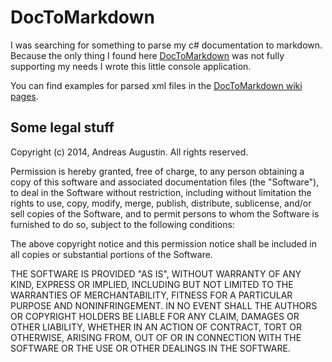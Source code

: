 DocToMarkdown
=============
I was searching for something to parse my c# documentation to markdown. 
Because the only thing I found here [DocToMarkdown](https://gist.github.com/lontivero/593fc51f1208555112e0) was not fully supporting my needs I wrote this little console application.

You can find examples for parsed xml files in the [DocToMarkdown wiki pages](https://github.com/AndreasAugustin/DocToMarkdown/wiki).

## Some legal stuff ##

Copyright (c) 2014, Andreas Augustin. All rights reserved.

Permission is hereby granted, free of charge, to any person obtaining a copy
of this software and associated documentation files (the "Software"), to deal
in the Software without restriction, including without limitation the rights
to use, copy, modify, merge, publish, distribute, sublicense, and/or sell
copies of the Software, and to permit persons to whom the Software is
furnished to do so, subject to the following conditions:

The above copyright notice and this permission notice shall be included in all
copies or substantial portions of the Software.

THE SOFTWARE IS PROVIDED "AS IS", WITHOUT WARRANTY OF ANY KIND, EXPRESS OR
IMPLIED, INCLUDING BUT NOT LIMITED TO THE WARRANTIES OF MERCHANTABILITY,
FITNESS FOR A PARTICULAR PURPOSE AND NONINFRINGEMENT. IN NO EVENT SHALL THE
AUTHORS OR COPYRIGHT HOLDERS BE LIABLE FOR ANY CLAIM, DAMAGES OR OTHER
LIABILITY, WHETHER IN AN ACTION OF CONTRACT, TORT OR OTHERWISE, ARISING FROM,
OUT OF OR IN CONNECTION WITH THE SOFTWARE OR THE USE OR OTHER DEALINGS IN THE
SOFTWARE.

